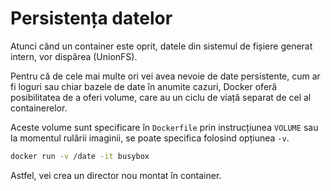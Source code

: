 # Persistența datelor

Atunci când un container este oprit, datele din sistemul de fișiere generat intern, vor dispărea (UnionFS).

Pentru că de cele mai multe ori vei avea nevoie de date persistente, cum ar fi loguri sau chiar bazele de date în anumite cazuri, Docker oferă posibilitatea de a oferi volume, care au un ciclu de viață separat de cel al containerelor.

Aceste volume sunt specificare în `Dockerfile` prin instrucțiunea `VOLUME` sau la momentul rulării imaginii, se poate specifica folosind opțiunea `-v`.

```bash
docker run -v /date -it busybox
```

Astfel, vei crea un director nou montat în container.
